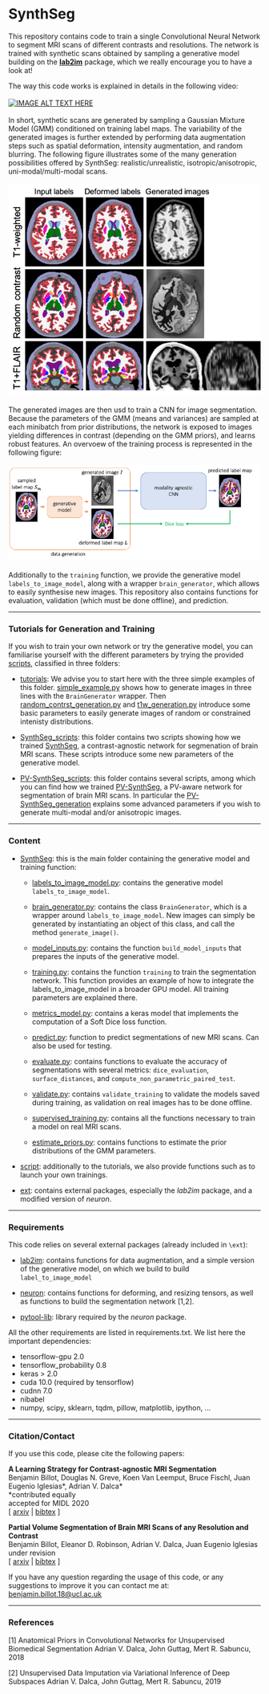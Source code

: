 # SynthSeg

This repository contains code to train a single Convolutional Neural Network to segment MRI scans of different contrasts
 and resolutions. The network is trained with synthetic scans obtained by sampling a generative model building on the 
**[lab2im](https://github.com/BBillot/lab2im)** package, which we really encourage you to have a look at!

The way this code works is explained in details in the following video:
\
\
[![IMAGE ALT TEXT HERE](https://img.youtube.com/vi/IX8fAJccFkc&feature=emb_logo/0.jpg)](https://www.youtube.com/watch?v=IX8fAJccFkc&feature=emb_logo)
\
\
In short, synthetic scans are generated by sampling a Gaussian Mixture Model (GMM) conditioned
on training label maps. The variability of the generated images is further extended by performing data augmentation 
steps such as spatial deformation, intensity augmentation, and random blurring. The following figure illustrates some
of the many generation possibilities offered by SynthSeg:
realistic/unrealistic, isotropic/anisotropic, uni-modal/multi-modal scans.
\
\
![Generation examples](scripts/data_example/figure.png)
\
\
The generated images are then usd to train a CNN for image segmentation. Because the parameters of the GMM (means and 
variances) are sampled at each minibatch from prior distributions, the network is exposed to images yielding differences
 in contrast (depending on the GMM priors), and learns robust features. An overvoew of the training process is 
represented in the following figure:
\
\
![Training overview](scripts/data_example/schematic.png)
\
\
Additionally to the `training` function, we provide the generative model `labels_to_image_model`, along with a wrapper 
`brain_generator`, which allows to easily synthesise new images. This repository also contains functions for evaluation,
 validation (which must be done offline), and prediction.

----------------
### Tutorials for Generation and Training

If you wish to train your own network or try the generative model, you can familiarise yourself with the different
parameters by trying the provided [scripts](scripts), classified in three folders:

- [tutorials](scripts/tutorials): We advise you to start here with the three simple examples of this folder.
[simple_example.py](scripts/tutorials/simple_example.py) shows how to generate images in three lines with the 
`BrainGenerator` wrapper. Then [random_contrst_generation.py](scripts/tutorials/random_contrast_generation.py) and 
[t1w_generation.py](scripts/tutorials/t1w_generation.py) introduce some basic parameters to easily generate 
images of random or constrained intenisty distributions.

- [SynthSeg_scripts](scripts/SynthSeg_scripts): this folder contains two scripts showing how we trained 
[SynthSeg](https://arxiv.org/abs/2003.01995), a contrast-agnostic network for segmenation of brain MRI scans. 
These scripts introduce some new parameters of the generative model.

- [PV-SynthSeg_scripts](scripts/PV-SynthSeg_scripts): this folder contains several scripts, among which you can find 
how we trained [PV-SynthSeg](https://arxiv.org/abs/2004.10221), a PV-aware network for segmentation of brain MRI scans.
In particular the [PV-SynthSeg_generation](scripts/PV-SynthSeg_scripts/PV-SynthSeg_generation.py) explains some advanced
parameters if you wish to generate multi-modal and/or anisotropic images.

----------------

### Content

- [SynthSeg](SynthSeg): this is the main folder containing the generative model and training function:

  - [labels_to_image_model.py](SynthSeg/labels_to_image_model.py): contains the generative model `labels_to_image_model`.
  
  - [brain_generator.py](SynthSeg/brain_generator.py): contains the class `BrainGenerator`, which is a wrapper around 
  `labels_to_image_model`. New images can simply be generated by instantiating an object of this class, and call the 
  method `generate_image()`.
  
  - [model_inputs.py](SynthSeg/model_inputs.py): contains the function `build_model_inputs` that prepares the inputs of the
  generative model.
  
  - [training.py](SynthSeg/training.py): contains the function `training` to train the segmentation network. This function
  provides an example of how to integrate the labels_to_image_model in a broader GPU model. All training parameters are 
  explained there.
  
  - [metrics_model.py](SynthSeg/metrics_model.py): contains a keras model that implements the computation of a Soft Dice 
  loss function.
  
  - [predict.py](SynthSeg/predict.py): function to predict segmentations of new MRI scans. Can also be used for testing.
  
  - [evaluate.py](SynthSeg/evaluate.py): contains functions to evaluate the accuracy of segmentations with several metrics:
  `dice_evaluation`, `surface_distances`, and `compute_non_parametric_paired_test`.
  
  - [validate.py](SynthSeg/validate.py): contains `validate_training` to validate the models saved during training, as 
  validation on real images has to be done offline.
  
  - [supervised_training.py](SynthSeg/supervised_training.py): contains all the functions necessary to train a model on 
  real MRI scans.
  
  - [estimate_priors.py](SynthSeg/estimate_priors.py): contains functions to estimate the prior distributions of the GMM
  parameters.
 
 - [script](scripts): additionally to the tutorials, we also provide functions such as to launch your own trainings.

- [ext](ext): contains external packages, especially the *lab2im* package, and a modified version of *neuron*.

----------------

### Requirements
 
This code relies on several external packages (already included in `\ext`):

- [lab2im](https://github.com/BBillot/lab2im): contains functions for data augmentation, and a simple version of 
 the generative model, on which we build to build `label_to_image_model`
 
- [neuron](https://github.com/adalca/neuron): contains functions for deforming, and resizing tensors, as well as 
functions to build the segmentation network [1,2].

- [pytool-lib](https://github.com/adalca/pytools-lib): library required by the *neuron* package.

All the other requirements are listed in requirements.txt. We list here the important dependencies:

- tensorflow-gpu 2.0
- tensorflow_probability 0.8
- keras > 2.0
- cuda 10.0 (required by tensorflow)
- cudnn 7.0
- nibabel
- numpy, scipy, sklearn, tqdm, pillow, matplotlib, ipython, ...


----------------

### Citation/Contact

If you use this code, please cite the following papers:

**A Learning Strategy for Contrast-agnostic MRI Segmentation** \
Benjamin Billot, Douglas N. Greve, Koen Van Leemput, Bruce Fischl, Juan Eugenio Iglesias*, Adrian V. Dalca* \
*contributed equally \
accepted for MIDL 2020 \
[ [arxiv](https://arxiv.org/abs/2003.01995) | [bibtex](bibtex.txt) ]

**Partial Volume Segmentation of Brain MRI Scans of any Resolution and Contrast** \
Benjamin Billot, Eleanor D. Robinson, Adrian V. Dalca, Juan Eugenio Iglesias \
under revision \
[ [arxiv](https://arxiv.org/abs/2004.10221) | [bibtex](bibtex.txt) ]

If you have any question regarding the usage of this code, or any suggestions to improve it you can contact me at:
benjamin.billot.18@ucl.ac.uk


----------------

### References

[1] Anatomical Priors in Convolutional Networks for Unsupervised Biomedical Segmentation
Adrian V. Dalca, John Guttag, Mert R. Sabuncu, 2018

[2] Unsupervised Data Imputation via Variational Inference of Deep Subspaces
Adrian V. Dalca, John Guttag, Mert R. Sabuncu, 2019

